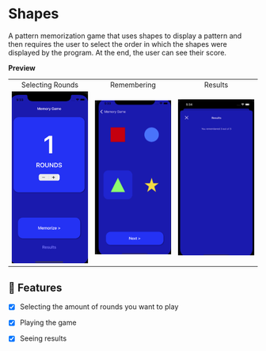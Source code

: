 # Shapes

A pattern memorization game that uses shapes to display a pattern and then requires the user to select the order in which the shapes were displayed by the program. At the end, the user can see their score. 

**Preview**

<table>
<tr>
<td width="25%">
<center>Selecting Rounds</center>
</td>
<td width="25%">
<center>Remembering</center>
</td>
<td width="25%">
<center>Results</center>
</tr>
<tr>
<td width="25%">
<img src="selectingRounds.png"></img>
</td>
<td width="25%">
<img src="Remembering.png"></img>
</td>
<td width="25%">
<img src="results.png"></img>
</td>
</tr>
</table>

## 🌟 Features

- [x] Selecting the amount of rounds you want to play
- [x] Playing the game
- [x] Seeing results



